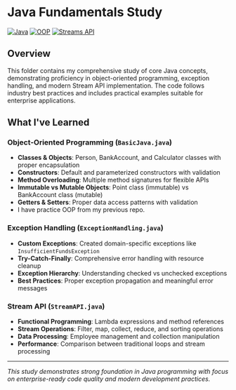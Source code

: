 # Java Fundamentals Study

[![Java](https://img.shields.io/badge/Java-17+-orange.svg)](https://www.oracle.com/java/)
[![OOP](https://img.shields.io/badge/Paradigm-Object--Oriented-blue.svg)](https://en.wikipedia.org/wiki/Object-oriented_programming)
[![Streams API](https://img.shields.io/badge/API-Streams-red.svg)](https://docs.oracle.com/javase/8/docs/api/java/util/stream/package-summary.html)

## Overview

This folder contains my comprehensive study of core Java concepts, demonstrating proficiency in object-oriented programming, exception handling, and modern Stream API implementation. The code follows industry best practices and includes practical examples suitable for enterprise applications.

## What I've Learned

### **Object-Oriented Programming** (`BasicJava.java`)
- **Classes & Objects**: Person, BankAccount, and Calculator classes with proper encapsulation
- **Constructors**: Default and parameterized constructors with validation
- **Method Overloading**: Multiple method signatures for flexible APIs
- **Immutable vs Mutable Objects**: Point class (immutable) vs BankAccount class (mutable)
- **Getters & Setters**: Proper data access patterns with validation
- I have practice OOP from my previous repo.



### **Exception Handling** (`ExceptionHandling.java`)
- **Custom Exceptions**: Created domain-specific exceptions like `InsufficientFundsException`
- **Try-Catch-Finally**: Comprehensive error handling with resource cleanup
- **Exception Hierarchy**: Understanding checked vs unchecked exceptions
- **Best Practices**: Proper exception propagation and meaningful error messages

### **Stream API** (`StreamAPI.java`)
- **Functional Programming**: Lambda expressions and method references
- **Stream Operations**: Filter, map, collect, reduce, and sorting operations
- **Data Processing**: Employee management and collection manipulation
- **Performance**: Comparison between traditional loops and stream processing


---

*This study demonstrates strong foundation in Java programming with focus on enterprise-ready code quality and modern development practices.*